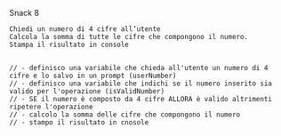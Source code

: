 Snack 8

    Chiedi un numero di 4 cifre all’utente
    Calcola la somma di tutte le cifre che compongono il numero.
    Stampa il risultato in console


    // - definisco una variabile che chieda all'utente un numero di 4 cifre e lo salvo in un prompt (userNumber)
    // - definisco una variabile che indichi se il numero inserito sia valido per l'operazione (isValidNumber)
    // - SE il numero è composto da 4 cifre ALLORA è valido altrimenti ripetere l'operazione
    // - calcolo la somma delle cifre che compongono il numero
    // - stampo il risultato in cnosole